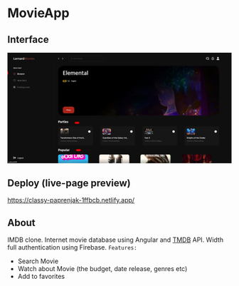 # MovieApp

## Interface
![Web-page preview](https://github.com/Abdugafor/portfolio/blob/main/images/movie.jpg?raw=true)

## Deploy (live-page preview)
https://classy-paprenjak-1ffbcb.netlify.app/


## About
 IMDB clone. Internet movie database using Angular and [TMDB](https://developer.themoviedb.org/docs) API. Width full authentication using Firebase.
 `Features:`
 * Search Movie
 * Watch about Movie (the budget, date release, genres etc)
 * Add to favorites
 
